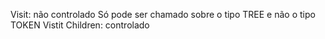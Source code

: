 Visit: não controlado
    Só pode ser chamado sobre o tipo TREE e não o tipo TOKEN
Vistit Children: controlado
